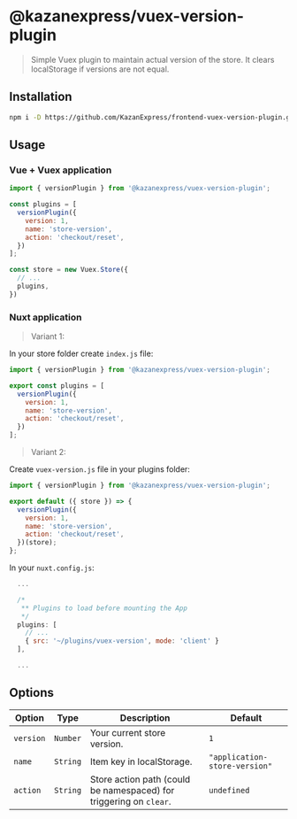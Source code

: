 # @kazanexpress/vuex-version-plugin

> Simple Vuex plugin to maintain actual version of the store. It clears localStorage if versions are not equal.

## Installation

```bash
npm i -D https://github.com/KazanExpress/frontend-vuex-version-plugin.git
```

## Usage

### Vue + Vuex application

```js
import { versionPlugin } from '@kazanexpress/vuex-version-plugin';

const plugins = [
  versionPlugin({
    version: 1,
    name: 'store-version',
    action: 'checkout/reset',
  })
];

const store = new Vuex.Store({
  // ...
  plugins,
})
```

### Nuxt application

> Variant 1:

In your store folder create `index.js` file:

```js
import { versionPlugin } from '@kazanexpress/vuex-version-plugin';

export const plugins = [
  versionPlugin({
    version: 1,
    name: 'store-version',
    action: 'checkout/reset',
  })
];
```

> Variant 2:

Create `vuex-version.js` file in your plugins folder:

```js
import { versionPlugin } from '@kazanexpress/vuex-version-plugin';

export default ({ store }) => {
  versionPlugin({
    version: 1,
    name: 'store-version',
    action: 'checkout/reset',
  })(store);
};
```

In your `nuxt.config.js`:

```js
  ...

  /*
   ** Plugins to load before mounting the App
   */
  plugins: [
    // ...
    { src: '~/plugins/vuex-version', mode: 'client' }
  ],

  ...
```

## Options

|Option | Type | Description | Default|
|-|-|-|-|
|`version` | `Number` | Your current store version. | `1` |
|`name` | `String` | Item key in localStorage. | `"application-store-version"` |
|`action` | `String` | Store action path (could be namespaced) for triggering on `clear`. | `undefined` |
